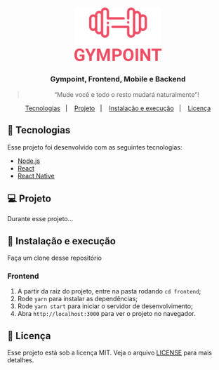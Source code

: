 <h1 align="center">
  <img alt="Gympoint" title="Gympoint" src=".github/logo.png" width="200px" />
</h1>

<h3 align="center">
  Gympoint, Frontend, Mobile e Backend
</h3>

<blockquote align="center">“Mude você e todo o resto mudará naturalmente”!</blockquote>

<p align="center">
  <a href="#-tecnologias">Tecnologias</a>&nbsp;&nbsp;&nbsp;|&nbsp;&nbsp;&nbsp;
  <a href="#-projeto">Projeto</a>&nbsp;&nbsp;&nbsp;|&nbsp;&nbsp;&nbsp;
  <a href="#-instalação-e-execução">Instalação e execução</a>&nbsp;&nbsp;&nbsp;|&nbsp;&nbsp;&nbsp;
  <a href="#-licença">Licença</a>
</p>

## 🚀 Tecnologias

Esse projeto foi desenvolvido com as seguintes tecnologias:

- [Node.js](https://nodejs.org/en/)
- [React](https://reactjs.org)
- [React Native](https://facebook.github.io/react-native/)

## 💻 Projeto

Durante esse projeto...

## 🚀 Instalação e execução

Faça um clone desse repositório

  ### Frontend
  1. A partir da raiz do projeto, entre na pasta rodando `cd frontend`;
  2. Rode `yarn` para instalar as dependências;
  3. Rode `yarn start` para iniciar o servidor de desenvolvimento;
  4. Abra `http://localhost:3000` para ver o projeto no navegador.

## 📝 Licença

Esse projeto está sob a licença MIT. Veja o arquivo [LICENSE](LICENSE.md) para mais detalhes.